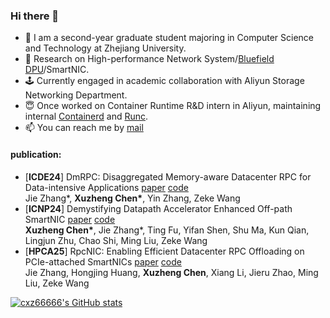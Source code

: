 ### Hi there 👋

- 🌱 I am a second-year graduate student majoring in Computer Science and Technology at Zhejiang University.
- :bug: Research on High-performance Network System/[Bluefield DPU](https://www.nvidia.com/en-us/networking/products/data-processing-unit/)/SmartNIC.
- 🕹️ Currently engaged in academic collaboration with Aliyun Storage Networking Department.
- 😇 Once worked on Container Runtime R&D intern in Aliyun, maintaining internal [Containerd](https://github.com/containerd/containerd) and [Runc](https://github.com/opencontainers/runc).
- 📫 You can reach me by [mail](mailto:chenxuz@zju.edu.cn)

#### publication:
- [**ICDE24**] DmRPC: Disaggregated Memory-aware Datacenter RPC for Data-intensive Applications [paper](https://ieeexplore.ieee.org/document/10597882) [code](https://github.com/cxz66666/DmRPC)  
  Jie Zhang\*, **Xuzheng Chen\***, Yin Zhang, Zeke Wang
- [**ICNP24**] Demystifying Datapath Accelerator Enhanced Off-path SmartNIC [paper](https://arxiv.org/abs/2402.03041) [code](https://github.com/RC4ML/BenchBF3)  
  **Xuzheng Chen\***, Jie Zhang\*, Ting Fu, Yifan Shen, Shu Ma, Kun Qian, Lingjun Zhu, Chao Shi, Ming Liu, Zeke Wang
- [**HPCA25**] RpcNIC: Enabling Efficient Datacenter RPC Offloading on PCIe-attached SmartNICs [paper](https://arxiv.org/abs/2411.07632) [code](https://github.com/RC4ML/RPCNIC)  
  Jie Zhang, Hongjing Huang, **Xuzheng Chen**, Xiang Li, Jieru Zhao, Ming Liu, Zeke Wang


[![cxz66666's GitHub stats](https://github-readme-stats.vercel.app/api?username=cxz66666)](https://github.com/anuraghazra/github-readme-stats)
